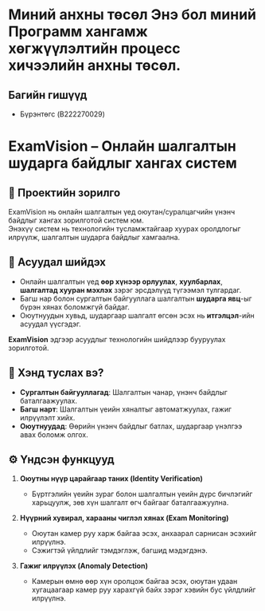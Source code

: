 # Миний анхны төсөл Энэ бол миний Программ хангамж хөгжүүлэлтийн процесс хичээлийн анхны төсөл. 

## Багийн гишүүд 
- Бүрэнтөгс (B222270029)

# ExamVision – Онлайн шалгалтын шударга байдлыг хангах систем

## 📌 Проектийн зорилго
ExamVision нь онлайн шалгалтын үед оюутан/суралцагчийн үнэнч байдлыг хангах зорилготой систем юм.  
Энэхүү систем нь технологийн тусламжтайгаар хуурах оролдлогыг илрүүлж, шалгалтын шударга байдлыг хамгаална.  

## 🎯 Асуудал шийдэх
- Онлайн шалгалтын үед **өөр хүнээр орлуулах**, **хуулбарлах**, **шалгалтад хууран мэхлэх** зэрэг эрсдэлүүд түгээмэл тулгардаг.  
- Багш нар болон сургалтын байгууллага шалгалтын **шударга явц**-ыг бүрэн хянах боломжгүй байдаг.  
- Оюутнуудын хувьд, шударгаар шалгалт өгсөн эсэх нь **итгэлцэл**-ийн асуудал үүсгэдэг.  

**ExamVision** эдгээр асуудлыг технологийн шийдлээр бууруулах зорилготой.  

## 👥 Хэнд туслах вэ?
- **Сургалтын байгууллагад**: Шалгалтын чанар, үнэнч байдлыг баталгаажуулах.  
- **Багш нарт**: Шалгалтын үеийн хяналтыг автоматжуулах, гажиг илрүүлэлт хийх.  
- **Оюутнуудад**: Өөрийн үнэнч байдлыг батлах, шударгаар үнэлгээ авах боломж олгох.  

## ⚙️ Үндсэн функцууд
1. **Оюутны нүүр царайгаар таних (Identity Verification)**  
   - Бүртгэлийн үеийн зураг болон шалгалтын үеийн дүрс бичлэгийг харьцуулж, зөв хүн шалгалт өгч байгааг баталгаажуулна.  

2. **Нүүрний хувирал, харааны чиглэл хянах (Exam Monitoring)**  
   - Оюутан камер руу харж байгаа эсэх, анхаарал сарнисан эсэхийг илрүүлнэ.  
   - Сэжигтэй үйлдлийг тэмдэглэж, багшид мэдэгдэнэ.  

3. **Гажиг илрүүлэх (Anomaly Detection)**  
   - Камерын өмнө өөр хүн оролцож байгаа эсэх, оюутан удаан хугацаагаар камер руу харахгүй байх зэрэг хэвийн бус үйлдлийг илрүүлнэ.  
